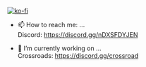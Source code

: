 [![ko-fi](https://ko-fi.com/img/githubbutton_sm.svg)](https://ko-fi.com/M4M2LQLBM)

- 📫 How to reach me: ...<br /> Discord: https://discord.gg/nDXSFDYJEN

- 🔭 I’m currently working on ...<br />
Crossroads: https://discord.gg/crossroad

<!--
**mNm-server/mNm-server** is a ✨ _special_ ✨ repository because its `README.md` (this file) appears on your GitHub profile.

Here are some ideas to get you started:

- 🔭 I’m currently working on ...
- 🌱 I’m currently learning ...
- 👯 I’m looking to collaborate on ...
- 🤔 I’m looking for help with ...
- 💬 Ask me about ...
- 📫 How to reach me: ...
- 😄 Pronouns: ...
- ⚡ Fun fact: ...
-->
